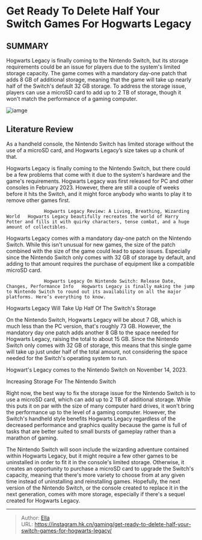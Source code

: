 # Get Ready To Delete Half Your Switch Games For Hogwarts Legacy


## SUMMARY 



  Hogwarts Legacy is finally coming to the Nintendo Switch, but its storage requirements could be an issue for players due to the system&#39;s limited storage capacity.   The game comes with a mandatory day-one patch that adds 8 GB of additional storage, meaning that the game will take up nearly half of the Switch&#39;s default 32 GB storage.   To address the storage issue, players can use a microSD card to add up to 2 TB of storage, though it won&#39;t match the performance of a gaming computer.  

![iamge](https://static1.srcdn.com/wordpress/wp-content/uploads/2023/10/get-ready-to-delete-half-your-switch-games-for-hogwarts-legacy-1.jpg)

## Literature Review

As a handheld console, the Nintendo Switch has limited storage without the use of a microSD card, and Hogwarts Legacy’s size takes up a chunk of that.




Hogwarts Legacy is finally coming to the Nintendo Switch, but there could be a few problems that come with it due to the system&#39;s hardware and the game&#39;s requirements. Hogwarts Legacy was first released for PC and other consoles in February 2023. However, there are still a couple of weeks before it hits the Switch, and it might force anybody who wants to play it to remove other games first.




                  Hogwarts Legacy Review: A Living, Breathing, Wizarding World   Hogwarts Legacy beautifully recreates the world of Harry Potter and fills it with quirky characters, tense combat, and a huge amount of collectibles.    

Hogwarts Legacy comes with a mandatory day-one patch on the Nintendo Switch. While this isn&#39;t unusual for new games, the size of the patch combined with the size of the game could lead to space issues. Especially since the Nintendo Switch only comes with 32 GB of storage by default, and adding to that amount requires the purchase of equipment like a compatible microSD card.

                  Hogwarts Legacy On Nintendo Switch: Release Date, Changes, Performance Info   Hogwarts Legacy is finally making the jump to Nintendo Switch to round out its availability on all the major platforms. Here’s everything to know.    


 Hogwarts Legacy Will Take Up Half Of The Switch&#39;s Storage 
          




On the Nintendo Switch, Hogwarts Legacy will be about 7 GB, which is much less than the PC version, that&#39;s roughly 73 GB. However, the mandatory day one patch adds another 8 GB to the space needed for Hogwarts Legacy, raising the total to about 15 GB. Since the Nintendo Switch only comes with 32 GB of storage, this means that this single game will take up just under half of the total amount, not considering the space needed for the Switch&#39;s operating system to run.



Hogwart&#39;s Legacy comes to the Nintendo Switch on November 14, 2023.






 Increasing Storage For The Nintendo Switch 
          

Right now, the best way to fix the storage issue for the Nintendo Switch is to use a microSD card, which can add up to 2 TB of additional storage. While this puts it on par with the size of many computer hard drives, it won&#39;t bring the performance up to the level of a gaming computer. However, the Switch&#39;s handheld style benefits Hogwarts Legacy regardless of the decreased performance and graphics quality because the game is full of tasks that are better suited to small bursts of gameplay rather than a marathon of gaming.





 

The Nintendo Switch will soon include the wizarding adventure contained within Hogwarts Legacy, but it might require a few other games to be uninstalled in order to fit it in the console&#39;s limited storage. Otherwise, it creates an opportunity to purchase a microSD card to upgrade the Switch&#39;s capacity, meaning that there&#39;s more variety to choose from at any given time instead of uninstalling and reinstalling games. Hopefully, the next version of the Nintendo Switch, or the console created to replace it in the next generation, comes with more storage, especially if there&#39;s a sequel created for Hogwarts Legacy.



---

> Author: [Ella](https://instagram.hk.cn/)  
> URL: https://instagram.hk.cn/gaming/get-ready-to-delete-half-your-switch-games-for-hogwarts-legacy/  

